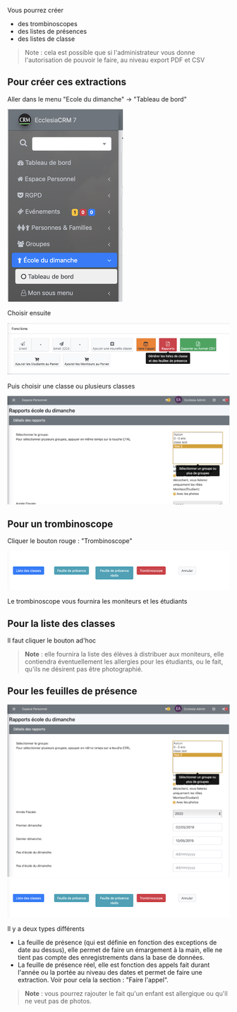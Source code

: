 Vous pourrez créer
- des trombinoscopes
- des listes de présences
- des listes de classe

> Note : cela est possible que si l'administrateur vous donne l'autorisation de pouvoir le faire, au niveau export PDF et CSV

## Pour créer ces extractions

Aller dans le menu "Ecole du dimanche" -> "Tableau de bord" 

![Screenshot](../../img/sundayschool/sundayschoolExport1.png)

Choisir ensuite

![Screenshot](../../img/sundayschool/sundayschoolExport2.png)

Puis choisir une classe ou plusieurs classes

![Screenshot](../../img/sundayschool/sundayschoolExport3.png)

## Pour un trombinoscope

Cliquer le bouton rouge : "Trombinoscope"

![Screenshot](../../img/sundayschool/sundayschoolExport4.png)

Le trombinoscope vous fournira les moniteurs et les étudiants

## Pour la liste des classes

Il faut cliquer le bouton ad'hoc

> **Note** : elle fournira la liste des élèves à distribuer aux moniteurs, elle contiendra éventuellement les allergies pour les étudiants, ou le fait, qu'ils ne désirent pas être photographié.

## Pour les feuilles de présence

![Screenshot](../../img/sundayschool/sundayschoolExport5.png)
![Screenshot](../../img/sundayschool/sundayschoolExport4.png)

Il y a deux types différents

- La feuille de présence (qui est définie en fonction des exceptions de date au dessus), elle permet de faire un émargement à la main, elle ne tient pas compte des enregistrements dans la base de données.
- La feuille de présence réel, elle est fonction des appels fait durant l'année ou la portée au niveau des dates et permet de faire une extraction. Voir pour cela la section : "Faire l'appel".


> **Note** : vous pourrez rajouter le fait qu'un enfant est allergique ou qu'il ne veut pas de photos.